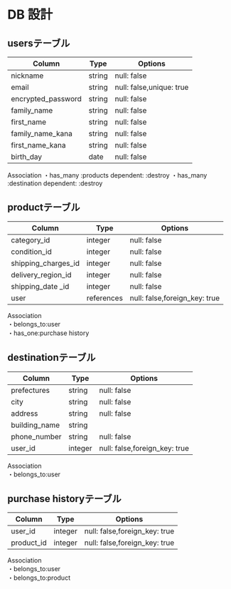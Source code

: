 # DB 設計



## usersテーブル

| Column            | Type   | Options                  |  
|-------------------|--------|------------------------- |  
| nickname          |	string | null: false              |    
| email             | string | null: false,unique: true |    
| encrypted_password|	string | null: false              |    
| family_name       |	string | null: false              |    
| first_name        |	string | null: false              |    
| family_name_kana  |	string | null: false              |    
| first_name_kana   |	string | null: false              |    
| birth_day	        | date   | null: false              |    

Association 
・has_many :products dependent: :destroy 
・has_many :destination dependent: :destroy 





## productテーブル   

| Column              | Type       | Options     |   
|---------------------|------------|------------ |   
| category_id         | integer    | null: false |   
| condition_id        | integer    | null: false |   
| shipping_charges_id | integer    | null: false |   
| delivery_region_id  | integer    | null: false |   
| shipping_date _id   | integer    | null: false |   
| user                | references | null: false,foreign_key: true |   

Association  
・belongs_to:user  
・has_one:purchase history  



## destinationテーブル    

| Column        | Type    | Options                      |    
|---------------|-------- |----------------------------- |    
| prefectures   | string  | null: false                  |    
| city          | string  | null: false                  |    
| address       | string  | null: false                  |    
| building_name | string  |                              |    
| phone_number  | string  | null: false                  |    
| user_id       | integer | null: false,foreign_key: true|    

Association  
・belongs_to:user  



## purchase historyテーブル  

| Column        | Type    | Options                       |  
|---------------|-------- |------------------------------ |  
| user_id       | integer | null: false,foreign_key: true |  
| product_id    | integer | null: false,foreign_key: true |  

Association  
・belongs_to:user  
・belongs_to:product  